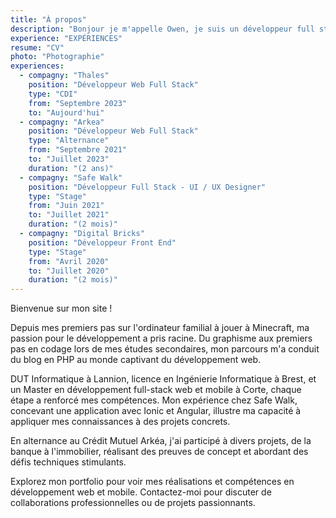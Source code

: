 ```yaml
---
title: "À propos"
description: "Bonjour je m'appelle Owen, je suis un développeur full stack, qui adore explorer de nouvelles technologies web."
experience: "EXPÉRIENCES"
resume: "CV"
photo: "Photographie"
experiences:
  - compagny: "Thales"
    position: "Développeur Web Full Stack"
    type: "CDI"
    from: "Septembre 2023"
    to: "Aujourd'hui"
  - compagny: "Arkea"
    position: "Développeur Web Full Stack"
    type: "Alternance"
    from: "Septembre 2021"
    to: "Juillet 2023"
    duration: "(2 ans)"
  - compagny: "Safe Walk"
    position: "Développeur Full Stack - UI / UX Designer"
    type: "Stage"
    from: "Juin 2021"
    to: "Juillet 2021"
    duration: "(2 mois)"
  - compagny: "Digital Bricks"
    position: "Développeur Front End"
    type: "Stage"
    from: "Avril 2020"
    to: "Juillet 2020"
    duration: "(2 mois)"
---
```

Bienvenue sur mon site !

Depuis mes premiers pas sur l'ordinateur familial à jouer à Minecraft, ma passion pour le développement a pris racine. Du graphisme aux premiers pas en codage lors de mes études secondaires, mon parcours m'a conduit du blog en PHP au monde captivant du développement web.

DUT Informatique à Lannion, licence en Ingénierie Informatique à Brest, et un Master en développement full-stack web et mobile à Corte, chaque étape a renforcé mes compétences. Mon expérience chez Safe Walk, concevant une application avec Ionic et Angular, illustre ma capacité à appliquer mes connaissances à des projets concrets.

En alternance au Crédit Mutuel Arkéa, j'ai participé à divers projets, de la banque à l'immobilier, réalisant des preuves de concept et abordant des défis techniques stimulants.

Explorez mon portfolio pour voir mes réalisations et compétences en développement web et mobile. Contactez-moi pour discuter de collaborations professionnelles ou de projets passionnants.